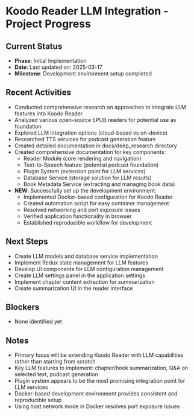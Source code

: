 # Koodo Reader LLM Integration - Project Progress

## Current Status

- **Phase**: Initial Implementation
- **Date**: Last updated on: 2025-03-17
- **Milestone**: Development environment setup completed

## Recent Activities

- Conducted comprehensive research on approaches to integrate LLM features into Koodo Reader
- Analyzed various open-source EPUB readers for potential use as foundation
- Explored LLM integration options (cloud-based vs on-device)
- Researched TTS services for podcast generation feature
- Created detailed documentation in docs/deep_research directory
- Created comprehensive documentation for key components:
  - Reader Module (core rendering and navigation)
  - Text-to-Speech feature (potential podcast foundation)
  - Plugin System (extension point for LLM services)
  - Database Service (storage solution for LLM results)
  - Book Metadata Service (extracting and managing book data)
- **NEW**: Successfully set up the development environment:
  - Implemented Docker-based configuration for Koodo Reader
  - Created automation script for easy container management
  - Resolved networking and port exposure issues
  - Verified application functionality in browser
  - Established reproducible workflow for development

## Next Steps

- Create LLM models and database service implementation
- Implement Redux state management for LLM features
- Develop UI components for LLM configuration management
- Create LLM settings panel in the application settings
- Implement chapter content extraction for summarization
- Create summarization UI in the reader interface

## Blockers

- None identified yet

## Notes

- Primary focus will be extending Koodo Reader with LLM capabilities rather than starting from scratch
- Key LLM features to implement: chapter/book summarization, Q&A on selected text, podcast generation
- Plugin system appears to be the most promising integration point for LLM services
- Docker-based development environment provides consistent and reproducible setup
- Using host network mode in Docker resolves port exposure issues 